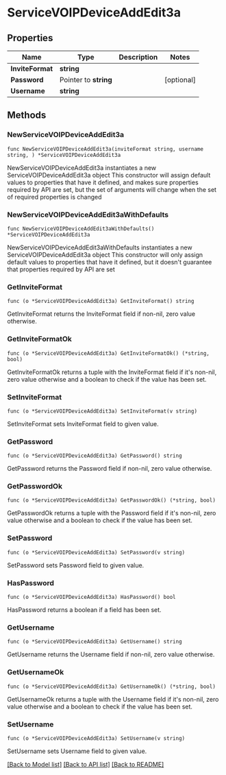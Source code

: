 # ServiceVOIPDeviceAddEdit3a

## Properties

Name | Type | Description | Notes
------------ | ------------- | ------------- | -------------
**InviteFormat** | **string** |  | 
**Password** | Pointer to **string** |  | [optional] 
**Username** | **string** |  | 

## Methods

### NewServiceVOIPDeviceAddEdit3a

`func NewServiceVOIPDeviceAddEdit3a(inviteFormat string, username string, ) *ServiceVOIPDeviceAddEdit3a`

NewServiceVOIPDeviceAddEdit3a instantiates a new ServiceVOIPDeviceAddEdit3a object
This constructor will assign default values to properties that have it defined,
and makes sure properties required by API are set, but the set of arguments
will change when the set of required properties is changed

### NewServiceVOIPDeviceAddEdit3aWithDefaults

`func NewServiceVOIPDeviceAddEdit3aWithDefaults() *ServiceVOIPDeviceAddEdit3a`

NewServiceVOIPDeviceAddEdit3aWithDefaults instantiates a new ServiceVOIPDeviceAddEdit3a object
This constructor will only assign default values to properties that have it defined,
but it doesn't guarantee that properties required by API are set

### GetInviteFormat

`func (o *ServiceVOIPDeviceAddEdit3a) GetInviteFormat() string`

GetInviteFormat returns the InviteFormat field if non-nil, zero value otherwise.

### GetInviteFormatOk

`func (o *ServiceVOIPDeviceAddEdit3a) GetInviteFormatOk() (*string, bool)`

GetInviteFormatOk returns a tuple with the InviteFormat field if it's non-nil, zero value otherwise
and a boolean to check if the value has been set.

### SetInviteFormat

`func (o *ServiceVOIPDeviceAddEdit3a) SetInviteFormat(v string)`

SetInviteFormat sets InviteFormat field to given value.


### GetPassword

`func (o *ServiceVOIPDeviceAddEdit3a) GetPassword() string`

GetPassword returns the Password field if non-nil, zero value otherwise.

### GetPasswordOk

`func (o *ServiceVOIPDeviceAddEdit3a) GetPasswordOk() (*string, bool)`

GetPasswordOk returns a tuple with the Password field if it's non-nil, zero value otherwise
and a boolean to check if the value has been set.

### SetPassword

`func (o *ServiceVOIPDeviceAddEdit3a) SetPassword(v string)`

SetPassword sets Password field to given value.

### HasPassword

`func (o *ServiceVOIPDeviceAddEdit3a) HasPassword() bool`

HasPassword returns a boolean if a field has been set.

### GetUsername

`func (o *ServiceVOIPDeviceAddEdit3a) GetUsername() string`

GetUsername returns the Username field if non-nil, zero value otherwise.

### GetUsernameOk

`func (o *ServiceVOIPDeviceAddEdit3a) GetUsernameOk() (*string, bool)`

GetUsernameOk returns a tuple with the Username field if it's non-nil, zero value otherwise
and a boolean to check if the value has been set.

### SetUsername

`func (o *ServiceVOIPDeviceAddEdit3a) SetUsername(v string)`

SetUsername sets Username field to given value.



[[Back to Model list]](../README.md#documentation-for-models) [[Back to API list]](../README.md#documentation-for-api-endpoints) [[Back to README]](../README.md)


